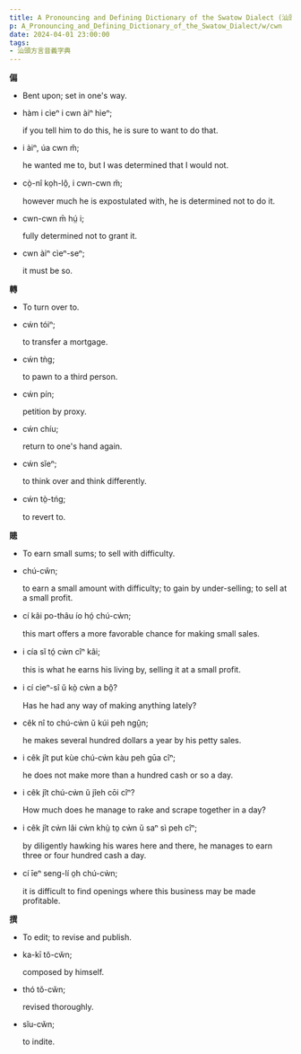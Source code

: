 ```yaml
---
title: A Pronouncing and Defining Dictionary of the Swatow Dialect (汕頭方言音義字典) / cwn
p: A_Pronouncing_and_Defining_Dictionary_of_the_Swatow_Dialect/w/cwn
date: 2024-04-01 23:00:00
tags: 
- 汕頭方言音義字典
---
```



**偏**
- Bent upon; set in one's way.

- hàm i cìeⁿ i cwn àiⁿ hìeⁿ;

  if you tell him to do this, he is sure to want to do that.

- i àiⁿ, úa cwn m̆;

  he wanted me to, but I was determined that I would not.

- cò̤-nî ko̤h-lô̤, i cwn-cwn m̆;

  however much he is expostulated with, he is determined not to do it.

- cwn-cwn m̄ hṳ́ i;

  fully determined not to grant it.

- cwn àiⁿ cìeⁿ-seⁿ;

  it must be so.

**轉**
- To turn over to.

- cẃn tóiⁿ;

  to transfer a mortgage.

- cẃn tǹg;

  to pawn to a third person.

- cẃn pín;

  petition by proxy.

- cẃn chíu;

  return to one's hand again.

- cẃn sĭeⁿ;

  to think over and think differently.

- cẃn tò̤-tńg;

  to revert to.

**贃**
- To earn small sums; to sell with difficulty.

- chú-cŵn;

  to earn a small amount with difficulty; to gain by under-selling; to sell at a small profit.

- cí kâi po-thâu ío hó̤ chú-cẁn;

  this mart offers a more favorable chance for making small sales.

- i cía sĭ tó̤ cẁn cîⁿ kâi;

  this is what he earns his living by, selling it at a small profit.

- i cí cìeⁿ-sî ŭ kò̤ cẁn a bô̤?

  Has he had any way of making anything lately?

- cêk nî to chú-cẁn ŭ kúi peh ngṳ̂n;

  he makes several hundred dollars a year by his petty sales.

- i cêk jît put kùe chú-cẁn kàu peh gūa cîⁿ;

  he does not make more than a hundred cash or so a day.

- i cêk jît chú-cẁn ŭ jîeh cōi cîⁿ?

  How much does he manage to rake and scrape  together in a day?

- i cêk jît cẁn lâi cẁn khṳ̀ to̤ cẁn ŭ saⁿ sì peh cîⁿ;

  by diligently hawking his wares here and there, he manages to earn three or four hundred cash a day.

- cí īeⁿ seng-lí o̤h chú-cẁn;

  it is difficult to find openings where this business may be made profitable.

**撰**
- To edit; to revise and publish.

- ka-kī tŏ-cw̆n;

  composed by himself.

- thó tŏ-cw̆n;

  revised thoroughly.

- sĭu-cw̆n;

  to indite.